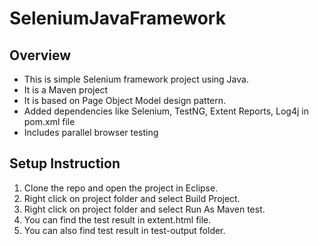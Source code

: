 # SeleniumJavaFramework
## Overview

- This is simple Selenium framework project using Java.
- It is a Maven project
- It is based on Page Object Model design pattern.
- Added dependencies like Selenium, TestNG, Extent Reports, Log4j in pom.xml file
- Includes parallel browser testing

## Setup Instruction

1. Clone the repo and open the project in Eclipse.
2. Right click on project folder and select Build Project.
3. Right click on project folder and select Run As Maven test.
4. You can find the test result in extent.html file.
5. You can also find test result in test-output folder.
